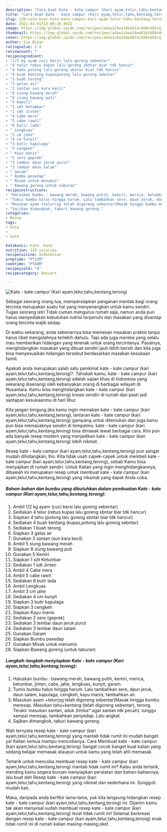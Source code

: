 ```yaml
---
description: "Cara buat Kate - kate campur (Kari ayam,telur,tahu,kentang,terong) yang lezat Untuk Jualan"
title: "Cara buat Kate - kate campur (Kari ayam,telur,tahu,kentang,terong) yang lezat Untuk Jualan"
slug: 120-cara-buat-kate-kate-campur-kari-ayam-telur-tahu-kentang-terong-yang-lezat-untuk-jualan
date: 2021-03-01T13:00:20.892Z
image: https://img-global.cpcdn.com/recipes/adaa1cbaa34ee81d/680x482cq70/kate-kate-campur-kari-ayamtelurtahukentangterong-foto-resep-utama.jpg
thumbnail: https://img-global.cpcdn.com/recipes/adaa1cbaa34ee81d/680x482cq70/kate-kate-campur-kari-ayamtelurtahukentangterong-foto-resep-utama.jpg
cover: https://img-global.cpcdn.com/recipes/adaa1cbaa34ee81d/680x482cq70/kate-kate-campur-kari-ayamtelurtahukentangterong-foto-resep-utama.jpg
author: Sue Bryan
ratingvalue: 3.4
reviewcount: 7
recipeingredient:
- "1/2 kg ayam cuci bersi lalu goreng sebentar"
- "4 telur rebus kupas lalu goreng sbntar biar tdk hancur"
- "4 tahu potong lalu goreng sbntar biar tdk hancur"
- "4 buah kentang kupaspotong lalu goreng sebntar"
- "1 buah terong"
- "3 gelas air"
- "2 santan sun kara kecil"
- "5 siung bawang merah"
- "8 siung bawang puti"
- "5 Kemiri"
- "1 sdt Ketumbar"
- "1 sdt Jinten"
- "4 Cabe mera"
- "5 cabe rawit"
- "6 butir lada"
- " Lengkuas"
- "3 cm jahe"
- "4 cm kunyit"
- "3 butir kapulaga"
- "3 cengkeh"
- " Kayu manis"
- "2 sere geprek"
- "3 lembar daun jeruk purut"
- "3 lembar daun salam"
- " Garam"
- " Bumbu pexedap"
- " Mixak untuk menumis"
- " Bawang goreng untuk taburan"
recipeinstructions:
- "Haluskan bumbu : bawang merah, bawang putih, kemiri, merica, ketumbar, jinten, cabe, jahe, lengkuas, kunyit, garam."
- "Tumis bumbu halus hingga harum. Lalu tambahkan sere, daun jeruk, daun salam, kapulaga, cengkeh, kayu manis, tambahkan air."
- "Masukan ayam +telur(yg telah digoreng sebentar)Masak hingga bumbu meresap. Masukan tahu+kentang (telah digoreng sebentar), terong. Terakir masukan santan, aduk (timba* agar santan tdk pecah). tunggu sampai meresap, tambahkan penyedap. Lalu angkat"
- "Sajikan dimangkok, taburi bawang goreng."
categories:
- Resep
tags:
- kate
- 
- kate

katakunci: kate  kate 
nutrition: 129 calories
recipecuisine: Indonesian
preptime: "PT32M"
cooktime: "PT40M"
recipeyield: "4"
recipecategory: Dessert

---
```



![Kate - kate campur (Kari ayam,telur,tahu,kentang,terong)](https://img-global.cpcdn.com/recipes/adaa1cbaa34ee81d/680x482cq70/kate-kate-campur-kari-ayamtelurtahukentangterong-foto-resep-utama.jpg)

Sebagai seorang orang tua, mempersiapkan panganan mantab bagi orang tercinta merupakan suatu hal yang menyenangkan untuk kamu sendiri. Tugas seorang istri Tidak cuman mengurus rumah saja, namun anda pun harus menyediakan kebutuhan nutrisi terpenuhi dan masakan yang disantap orang tercinta wajib sedap.

Di waktu  sekarang, anda sebenarnya bisa memesan masakan praktis tanpa harus ribet mengolahnya terlebih dahulu. Tapi ada juga mereka yang selalu mau memberikan hidangan yang terenak untuk orang tercintanya. Pasalnya, menghidangkan masakan yang dibuat sendiri jauh lebih bersih dan kita juga bisa menyesuaikan hidangan tersebut berdasarkan masakan kesukaan famili. 



Apakah anda merupakan salah satu penikmat kate - kate campur (kari ayam,telur,tahu,kentang,terong)?. Tahukah kamu, kate - kate campur (kari ayam,telur,tahu,kentang,terong) adalah sajian khas di Indonesia yang sekarang disenangi oleh kebanyakan orang di berbagai wilayah di Nusantara. Kamu bisa menghidangkan kate - kate campur (kari ayam,telur,tahu,kentang,terong) kreasi sendiri di rumah dan pasti jadi santapan kesukaanmu di hari libur.

Kita jangan bingung jika kamu ingin memakan kate - kate campur (kari ayam,telur,tahu,kentang,terong), lantaran kate - kate campur (kari ayam,telur,tahu,kentang,terong) gampang untuk ditemukan dan juga kamu pun bisa memasaknya sendiri di tempatmu. kate - kate campur (kari ayam,telur,tahu,kentang,terong) bisa dimasak lewat berbagai cara. Kini pun ada banyak resep modern yang menjadikan kate - kate campur (kari ayam,telur,tahu,kentang,terong) lebih nikmat.

Resep kate - kate campur (kari ayam,telur,tahu,kentang,terong) pun sangat mudah dihidangkan, lho. Kita tidak usah capek-capek untuk membeli kate - kate campur (kari ayam,telur,tahu,kentang,terong), sebab Kamu bisa menyajikan di rumah sendiri. Untuk Kalian yang ingin menghidangkannya, dibawah ini merupakan resep untuk membuat kate - kate campur (kari ayam,telur,tahu,kentang,terong) yang nikamat yang dapat Anda coba.

<!--inarticleads1-->

##### Bahan-bahan dan bumbu yang dibutuhkan dalam pembuatan Kate - kate campur (Kari ayam,telur,tahu,kentang,terong):

1. Ambil 1/2 kg ayam (cuci bersi lalu goreng sebentar)
1. Sediakan 4 telur (rebus kupas lalu goreng sbntar biar tdk hancur)
1. Siapkan 4 tahu (potong lalu goreng sbntar biar tdk hancur)
1. Sediakan 4 buah kentang (kupas,potong lalu goreng sebntar)
1. Sediakan 1 buah terong
1. Siapkan 3 gelas air
1. Gunakan 2 santan (sun kara kecil)
1. Ambil 5 siung bawang merah
1. Siapkan 8 siung bawang puti
1. Gunakan 5 Kemiri
1. Siapkan 1 sdt Ketumbar
1. Sediakan 1 sdt Jinten
1. Ambil 4 Cabe mera
1. Ambil 5 cabe rawit
1. Sediakan 6 butir lada
1. Ambil  Lengkuas
1. Ambil 3 cm jahe
1. Sediakan 4 cm kunyit
1. Siapkan 3 butir kapulaga
1. Siapkan 3 cengkeh
1. Siapkan  Kayu manis
1. Sediakan 2 sere (geprek)
1. Sediakan 3 lembar daun jeruk purut
1. Sediakan 3 lembar daun salam
1. Gunakan  Garam
1. Siapkan  Bumbu pexedap
1. Gunakan  Mixak untuk menumis
1. Siapkan  Bawang goreng (untuk taburan)




<!--inarticleads2-->

##### Langkah-langkah menyiapkan Kate - kate campur (Kari ayam,telur,tahu,kentang,terong):

1. Haluskan bumbu : bawang merah, bawang putih, kemiri, merica, ketumbar, jinten, cabe, jahe, lengkuas, kunyit, garam.
1. Tumis bumbu halus hingga harum. Lalu tambahkan sere, daun jeruk, daun salam, kapulaga, cengkeh, kayu manis, tambahkan air.
1. Masukan ayam +telur(yg telah digoreng sebentar)Masak hingga bumbu meresap. Masukan tahu+kentang (telah digoreng sebentar), terong. Terakir masukan santan, aduk (timba* agar santan tdk pecah). tunggu sampai meresap, tambahkan penyedap. Lalu angkat
1. Sajikan dimangkok, taburi bawang goreng.




Wah ternyata resep kate - kate campur (kari ayam,telur,tahu,kentang,terong) yang mantab tidak rumit ini mudah banget ya! Kalian semua mampu mencobanya. Cara Membuat kate - kate campur (kari ayam,telur,tahu,kentang,terong) Sangat cocok banget buat kalian yang sedang belajar memasak ataupun untuk kamu yang telah ahli memasak.

Tertarik untuk mencoba membuat resep kate - kate campur (kari ayam,telur,tahu,kentang,terong) mantab tidak rumit ini? Kalau anda tertarik, mending kamu segera buruan menyiapkan peralatan dan bahan-bahannya, lalu buat deh Resep kate - kate campur (kari ayam,telur,tahu,kentang,terong) yang nikmat dan sederhana ini. Sungguh mudah kan. 

Maka, daripada anda berfikir lama-lama, yuk kita langsung hidangkan resep kate - kate campur (kari ayam,telur,tahu,kentang,terong) ini. Dijamin kamu tak akan menyesal sudah membuat resep kate - kate campur (kari ayam,telur,tahu,kentang,terong) lezat tidak rumit ini! Selamat berkreasi dengan resep kate - kate campur (kari ayam,telur,tahu,kentang,terong) enak tidak rumit ini di rumah kalian masing-masing,oke!.

